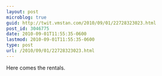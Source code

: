 ```yaml
---
layout: post
microblog: true
guid: http://twit.vmstan.com/2010/09/01/22728323023.html
post_id: 3046775
date: 2010-09-01T11:55:35-0600
lastmod: 2010-09-01T11:55:35-0600
type: post
url: /2010/09/01/22728323023.html
---
```

Here comes the rentals.

